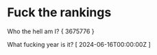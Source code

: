 # Fuck the rankings

Who the hell am I?
{ 3675776 }

What fucking year is it?
[ 2024-06-16T00:00:00Z ]

